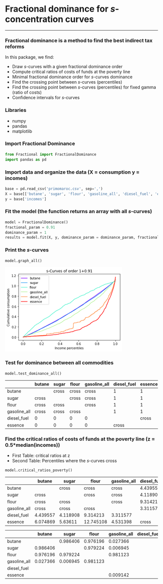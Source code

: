 # Fractional dominance for $s$-concentration curves

---

### Fractional dominance is a method to find the best indirect tax reforms

In this package, we find:

  * Draw $s$-curves with a given fractional dominance order
  * Compute critical ratios of costs of funds at the poverty line 
  * Minimal fractional dominance order for $s$-curves dominance
  * Find the crossing point between $s$-curves (percentiles)
  * Find the crossing point between $s$-curves (percentiles) for fixed gamma (ratio of costs)
  * Confidence intervals for $s$-curves


### Libraries
* numpy
* pandas
* matplotlib


### Import Fractional Dominance

```python
from Fractional import FractionalDominance
import pandas as pd
```

### Import data and organize the data (X = consumption y =  incomes)

```python
base = pd.read_csv('primomaroc.csv', sep=',')
X = base[['butane', 'sugar', 'flour', 'gasoline_all', 'diesel_fuel', 'essence']]
y = base['incomes']
```

### Fit the model (the function returns an array with all $s$-curves)

```python
model = FractionalDominance()
fractional_param = 0.91
dominance_param = 1
results = model.fit(X, y, dominance_param = dominance_param, fractional_param = fractional_param)
```

### Print the $s$-curves

```python
model.graph_all()
```
![Example Image](CD-order-1.91.png)

### Test for dominance between all commodities

```python
model.test_dominance_all()
```
|               | butane | sugar | flour | gasoline_all | diesel_fuel | essence |
|---------------|--------|-------|-------|--------------|-------------|---------|
| butane        |        | cross | cross | cross        | 1           | 1       |
| sugar         | cross  |       | cross | cross        | 1           | 1       |
| flour         | cross  | cross |       | cross        | 1           | 1       |
| gasoline_all  | cross  | cross | cross |              | 1           | 1       |
| diesel_fuel   | 0      | 0     | 0     | 0            |             | cross   |
| essence       | 0      | 0     | 0     | 0            | cross       |         |

### Find the critical ratios of costs of funds at the poverty line (z = 0.5*median(incomes))
* First Table: critical ratios at z
* Second Table: Percentiles where the $s$-curves cross

```python
model.critical_ratios_poverty()
```
|               | butane    | sugar     | flour     | gasoline_all | diesel_fuel | essence    |
|---------------|-----------|-----------|-----------|--------------|-------------|------------|
| butane        |           | cross     | cross     | cross        | 4.439557    | 6.074869   |
| sugar         | cross     |           | cross     | cross        | 4.118908    | 5.63611    |
| flour         | cross     | cross     |           | cross        | 9.314213    | 12.745108  |
| gasoline_all  | cross     | cross     | cross     |              | 3.311577    | 4.531398   |
| diesel_fuel   | 4.439557  | 4.118908  | 9.314213  | 3.311577     |             | cross      |
| essence       | 6.074869  | 5.63611   | 12.745108 | 4.531398     | cross       |            |


|               | butane    | sugar     | flour     | gasoline_all | diesel_fuel | essence    |
|---------------|-----------|-----------|-----------|--------------|-------------|------------|
| butane        |           | 0.986406  | 0.976196  | 0.027366     |             |            |
| sugar         | 0.986406  |           | 0.979224  | 0.006945     |             |            |
| flour         | 0.976196  | 0.979224  |           | 0.981123     |             |            |
| gasoline_all  | 0.027366  | 0.006945  | 0.981123  |              |             |            |
| diesel_fuel   |           |           |           |              |             | 0.009142   |
| essence       |           |           |           | 0.009142     |             |            |




